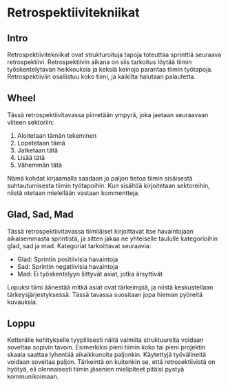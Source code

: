 # Retrospektiivitekniikat

## Intro
Retrospektiivitekniikat ovat strukturoituja tapoja toteuttaa sprinttiä seuraava retrospektiivi. Retrospektiivin aikana on siis tarkoitus löytää tiimin työskentelytavan heikkouksia ja keksiä keinoja parantaa tiimin työtapoja. Retrospektiiviin osallistuu koko tiimi, ja kaikilta halutaan palautetta.

## Wheel

Tässä retrospektiivitavassa piirretään ympyrä, joka jaetaan seuraavaan viiteen sektoriin:
1. Aloitetaan tämän tekeminen
2. Lopetetaan tämä
3. Jatketaan tätä
4. Lisää tätä
5. Vähemmän tätä

Nämä kohdat kirjaamalla saadaan jo paljon tietoa tiimin sisäisestä suhtautumisesta tiimin työtapoihin. Kun sisältöä kirjoitetaan sektoreihin, niistä otetaan mielellään vastaan kommentteja.

## Glad, Sad, Mad

Tässä retrospektiivitavassa tiimiläiset kirjoittavat itse havaintojaan aikaisemmasta sprintistä, ja sitten jakaa ne yhteiselle taululle kategorioihin glad, sad ja mad. Kategoriat tarkoittavat seuraavia:

- Glad: Sprintin positiivisia havaintoja
- Sad: Sprintin negatiivisia havaintoja
- Mad: Ei työskentelyyn liittyvät asiat, jotka ärsyttivät

Lopuksi tiimi äänestää mitkä asiat ovat tärkeimpiä, ja niistä keskustellaan tärkeysjärjestyksessä. Tässä tavassa suositaan jopa hieman pyöreitä kuvauksia.

## Loppu 

Ketterälle kehitykselle tyypillisesti näitä valmiita struktuureita voidaan soveltaa sopivin tavoin. Esimerkiksi pieni tiimin koko tai pieni projektin skaala saattaa lyhentää aikaikkunoita paljonkin. Käytettyjä työvälineitä voidaan soveltaa paljon. Tärkeintä on kuitenkin se, että retrosektiivistä on hyötyä, eli olennaisesti tiimin jäsenien mielipiteet pitäisi pystyä kommunikoimaan.